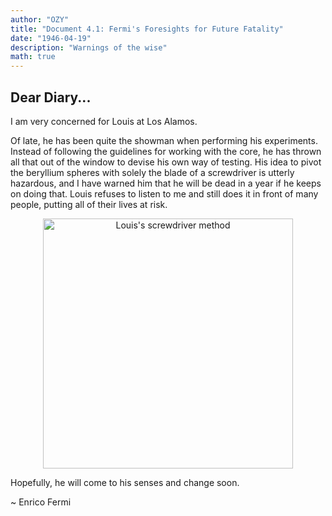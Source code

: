 ```yaml
---
author: "OZY"
title: "Document 4.1: Fermi's Foresights for Future Fatality"
date: "1946-04-19"
description: "Warnings of the wise"
math: true
---
```


## Dear Diary...

I am very concerned for Louis at Los Alamos.

Of late, he has been quite the showman when performing his experiments. Instead of following the guidelines for working with the core, he has thrown all that out of the window to devise his own way of testing. His idea to pivot the beryllium spheres with solely the blade of a screwdriver is utterly hazardous, and I have warned him that he will be dead in a year if he keeps on doing that. Louis refuses to listen to me and still does it in front of many people, putting all of their lives at risk.

<div align="center">
    <img src="../images/louisScrewdriver.png" alt="Louis's screwdriver method" width="400"/>
</div>

Hopefully, he will come to his senses and change soon.

~ Enrico Fermi
